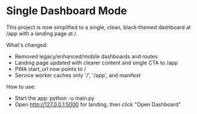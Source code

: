 # Single Dashboard Mode

This project is now simplified to a single, clean, black‑themed dashboard at /app with a landing page at /.

What's changed:
- Removed legacy/enhanced/mobile dashboards and routes
- Landing page updated with clearer content and single CTA to /app
- PWA start_url now points to /
- Service worker caches only '/', '/app', and manifest

How to use:
- Start the app: python -u main.py
- Open http://127.0.0.1:5000 for landing, then click "Open Dashboard"
